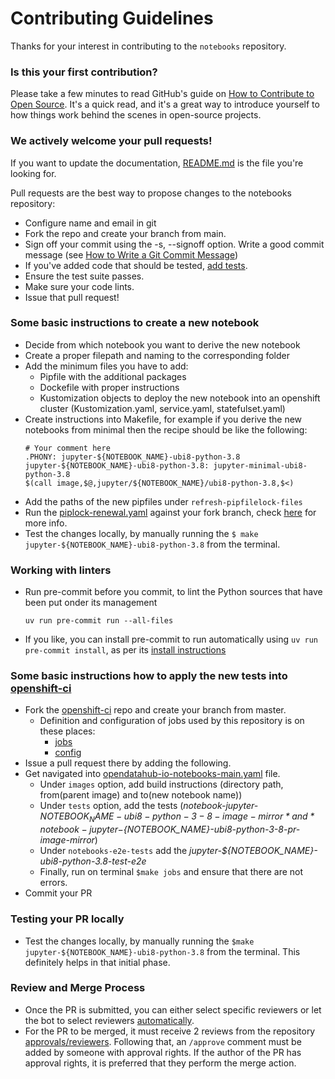 # Contributing Guidelines

Thanks for your interest in contributing to the `notebooks` repository.

### Is this your first contribution?

Please take a few minutes to read GitHub's guide on [How to Contribute to Open Source](https://opensource.guide/how-to-contribute/).
It's a quick read, and it's a great way to introduce yourself to how things work behind the scenes in open-source projects.

### We actively welcome your pull requests!

If you want to update the documentation, [README.md](README.md) is the file you're looking for.

Pull requests are the best way to propose changes to the notebooks repository:

- Configure name and email in git
- Fork the repo and create your branch from main.
- Sign off your commit using the -s, --signoff option. Write a good commit message (see [How to Write a Git Commit Message](https://chris.beams.io/posts/git-commit/))
- If you've added code that should be tested, [add tests](https://github.com/openshift/release/blob/master/ci-operator/config/opendatahub-io/notebooks/opendatahub-io-notebooks-main.yaml).
- Ensure the test suite passes.
- Make sure your code lints.
- Issue that pull request!

### Some basic instructions to create a new notebook

- Decide from which notebook you want to derive the new notebook
- Create a proper filepath and naming to the corresponding folder
- Add the minimum files you have to add:
    - Pipfile with the additional packages
    - Dockefile with proper instructions
    - Kustomization objects to deploy the new notebook into an openshift cluster (Kustomization.yaml, service.yaml, statefulset.yaml)
- Create instructions into Makefile, for example if you derive the new notebooks from minimal then the recipe should be like the following:
    ```
    # Your comment here
    .PHONY: jupyter-${NOTEBOOK_NAME}-ubi8-python-3.8
    jupyter-${NOTEBOOK_NAME}-ubi8-python-3.8: jupyter-minimal-ubi8-python-3.8
	$(call image,$@,jupyter/${NOTEBOOK_NAME}/ubi8-python-3.8,$<)
    ```
- Add the paths of the new pipfiles under `refresh-pipfilelock-files`
- Run the [piplock-renewal.yaml](https://github.com/opendatahub-io/notebooks/blob/main/.github/workflows/piplock-renewal.yaml) against your fork branch, check [here](https://github.com/opendatahub-io/notebooks/blob/main/README.md) for more info.
- Test the changes locally, by manually running the `$ make jupyter-${NOTEBOOK_NAME}-ubi8-python-3.8` from the terminal.

### Working with linters

- Run pre-commit before you commit, to lint the Python sources that have been put onder its management
    ```
    uv run pre-commit run --all-files
    ```
- If you like, you can install pre-commit to run automatically using `uv run pre-commit install`, as per its [install instructions](https://pre-commit.com/#3-install-the-git-hook-scripts)

### Some basic instructions how to apply the new tests into [openshift-ci](https://github.com/openshift/release)

- Fork the [openshift-ci](https://github.com/openshift/release) repo and create your branch from master.
  - Definition and configuration of jobs used by this repository is on these places:
    - [jobs](https://github.com/openshift/release/tree/master/ci-operator/jobs/opendatahub-io/notebooks)
    - [config](https://github.com/openshift/release/tree/master/ci-operator/config/opendatahub-io/notebooks)
- Issue a pull request there by adding the following.
- Get navigated into [opendatahub-io-notebooks-main.yaml](https://github.com/openshift/release/blob/master/ci-operator/config/opendatahub-io/notebooks/opendatahub-io-notebooks-main.yaml) file.
  - Under `images` option, add build instructions (directory path, from(parent image) and to(new notebook name))
  - Under `tests` option, add the tests (*notebook-jupyter-${NOTEBOOK_NAME}-ubi8-python-3-8-image-mirror* and *notebook-jupyter-${NOTEBOOK_NAME}-ubi8-python-3-8-pr-image-mirror*)
  - Under `notebooks-e2e-tests` add the *jupyter-${NOTEBOOK_NAME}-ubi8-python-3.8-test-e2e*
  - Finally, run on terminal `$make jobs` and ensure that there are not errors.
- Commit your PR


### Testing your PR locally

- Test the changes locally, by manually running the `$make jupyter-${NOTEBOOK_NAME}-ubi8-python-3.8` from the terminal. This definitely helps in that initial phase.

### Review and Merge Process

- Once the PR is submitted, you can either select specific reviewers or let the bot to select reviewers [automatically](https://prow.ci.openshift.org/plugins?repo=opendatahub-io%2Fnotebooks).
- For the PR to be merged, it must receive 2 reviews from the repository [approvals/reviewers](/OWNERS). Following that, an `/approve` comment must be added by someone with approval rights. If the author of the PR has approval rights, it is preferred that they perform the merge action.
